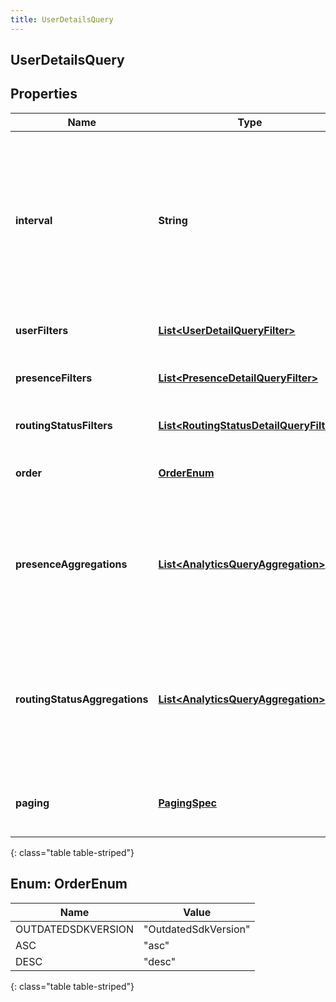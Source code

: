```yaml
---
title: UserDetailsQuery
---
```


## UserDetailsQuery

## Properties

| Name                          | Type                                                                                                     | Description                                                                                                                                                                                                                                                             | Notes      |
| ----------------------------- | -------------------------------------------------------------------------------------------------------- | ----------------------------------------------------------------------------------------------------------------------------------------------------------------------------------------------------------------------------------------------------------------------- | ---------- |
| **interval**                  | <!----><!---->**String**<!---->                                                                          | Specifies the date and time range of data being queried. Conversations MUST have started within this time range to potentially be included within the result set. Intervals are represented as an ISO-8601 string. For example: YYYY-MM-DDThh:mm:ss/YYYY-MM-DDThh:mm:ss |            |
| **userFilters**               | <!----><!---->[**List&lt;UserDetailQueryFilter&gt;**](UserDetailQueryFilter.md)<!---->                   | Filters that target the users to retrieve data for                                                                                                                                                                                                                      | [optional] |
| **presenceFilters**           | <!----><!---->[**List&lt;PresenceDetailQueryFilter&gt;**](PresenceDetailQueryFilter.md)<!---->           | Filters that target system and organization presence-level data                                                                                                                                                                                                         | [optional] |
| **routingStatusFilters**      | <!----><!---->[**List&lt;RoutingStatusDetailQueryFilter&gt;**](RoutingStatusDetailQueryFilter.md)<!----> | Filters that target agent routing status-level data                                                                                                                                                                                                                     | [optional] |
| **order**                     | [**OrderEnum**](#OrderEnum)<!---->                                                                       | Sort the result set in ascending/descending order. Default is ascending                                                                                                                                                                                                 | [optional] |
| **presenceAggregations**      | <!----><!---->[**List&lt;AnalyticsQueryAggregation&gt;**](AnalyticsQueryAggregation.md)<!---->           | Include faceted search and aggregate roll-ups of presence data in your search results. This does not function as a filter, but rather, summary data about the presence results matching your filters                                                                    | [optional] |
| **routingStatusAggregations** | <!----><!---->[**List&lt;AnalyticsQueryAggregation&gt;**](AnalyticsQueryAggregation.md)<!---->           | Include faceted search and aggregate roll-ups of agent routing status data in your search results. This does not function as a filter, but rather, summary data about the agent routing status results matching your filters                                            | [optional] |
| **paging**                    | <!----><!---->[**PagingSpec**](PagingSpec.md)<!---->                                                     | Page size and number to control iterating through large result sets. Default page size is 25                                                                                                                                                                            | [optional] |

{: class="table table-striped"}

<a name="OrderEnum"></a>

## Enum: OrderEnum

| Name               | Value                          |
| ------------------ | ------------------------------ |
| OUTDATEDSDKVERSION | &quot;OutdatedSdkVersion&quot; |
| ASC                | &quot;asc&quot;                |
| DESC               | &quot;desc&quot;               |

{: class="table table-striped"}
